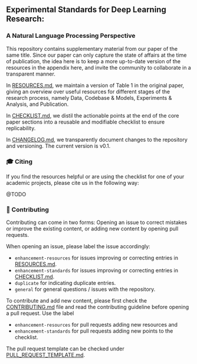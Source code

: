 ## Experimental Standards for Deep Learning Research: 
### A Natural Language Processing Perspective

This repository contains supplementary material from our paper of the same title. Since our paper can only capture the 
state of affairs at the time of publication, the idea here is to keep a more up-to-date version of the resources in the 
appendix here, and invite the community to collaborate in a transparent manner.

In [RESOURCES.md](https://github.com/Kaleidophon/experimental-standards-deep-learning-research/blob/main/RESOURCES.md),
we maintain a version of Table 1 in the original paper, giving an overview over useful resources for different stages of
the research process, namely Data, Codebase & Models, Experiments & Analysis, and Publication.

In [CHECKLIST.md](https://github.com/Kaleidophon/experimental-standards-deep-learning-research/blob/main/CHECKLIST.md), 
we distil the actionable points at the end of the core paper sections into a reusable and modifiable checklist to ensure
replicability. 

In [CHANGELOG.md](https://github.com/Kaleidophon/experimental-standards-deep-learning-research/blob/main/CHANGELOG.md),
we transparently document changes to the repository and versioning. The current version is v0.1. 

### :mortar_board: Citing 

If you find the resources helpful or are using the checklist for one of your academic projects, please cite us in the 
following way:

@TODO

### :jigsaw: Contributing

Contributing can come in two forms: Opening an issue to correct mistakes or improve the existing content, or adding new
content by opening pull requests.

When opening an issue, please label the issue accordingly:
* `enhancement-resources` for issues improving or correcting entries in [RESOURCES.md](https://github.com/Kaleidophon/experimental-standards-deep-learning-research/blob/main/RESOURCES.md).
* `enhancement-standards` for issues improving or correcting entries in [CHECKLIST.md](https://github.com/Kaleidophon/experimental-standards-deep-learning-research/blob/main/CHECKLIST.md).
* `duplicate` for indicating duplicate entries.
* `general` for general questions / issues with the repository.

To contribute and add new content, please first check the [CONTRIBUTING.md](https://github.com/Kaleidophon/experimental-standards-deep-learning-research/blob/main/CONTRIBUTING.md)
file and read the contributing guideline before opening a pull request. Use the label 
* `enhancement-resources` for pull requests adding new resources and 
* `enhancement-standards` for pull requests adding new points to the checklist.

The pull request template can be checked under [PULL_REQUEST_TEMPLATE.md](https://github.com/Kaleidophon/experimental-standards-deep-learning-research/blob/main/.github/PULL_REQUEST_TEMPLATE.md).
